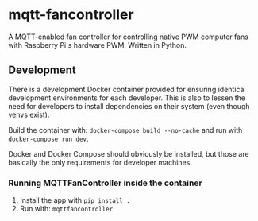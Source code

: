 # mqtt-fancontroller

A MQTT-enabled fan controller for controlling native PWM computer fans
with Raspberry Pi's hardware PWM. Written in Python.

## Development

There is a development Docker container provided for ensuring identical
development environments for each developer. This is also to lessen the
need for developers to install dependencies on their system (even though
venvs exist).

Build the container with: `docker-compose build --no-cache` and run with
`docker-compose run dev`.

Docker and Docker Compose should obviously be installed, but those are
basically the only requirements for developer machines.

### Running MQTTFanController inside the container

1. Install the app with `pip install .`
2. Run with: `mqttfancontroller`
